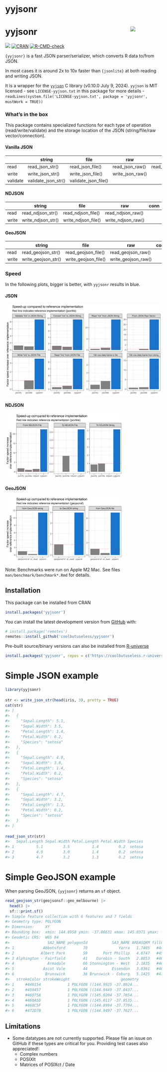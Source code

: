 yyjsonr
================

<!-- README.md is generated from README.Rmd. Please edit that file -->

# yyjsonr <img src="man/figures/logo.png" align="right" width = "20%"/>

<!-- badges: start -->

![](https://img.shields.io/badge/cool-useless-green.svg)
[![CRAN](https://www.r-pkg.org/badges/version/yyjsonr)](https://cran.r-project.org/package=yyjsonr)
[![R-CMD-check](https://github.com/coolbutuseless/yyjsonr/actions/workflows/R-CMD-check.yaml/badge.svg)](https://github.com/coolbutuseless/yyjsonr/actions/workflows/R-CMD-check.yaml)
<!-- badges: end -->

`{yyjsonr}` is a fast JSON parser/serializer, which converts R data
to/from JSON.

In most cases it is around 2x to 10x faster than `{jsonlite}` at both
reading and writing JSON.

It is a wrapper for the [`yyjson`](https://github.com/ibireme/yyjson) C
library (v0.10.0 July 9, 2024). `yyjson` is MIT licensed - see
`LICENSE-yyjson.txt` in this package for more details -
`readLines(system.file('LICENSE-yyjson.txt', package = 'yyjsonr', mustWork = TRUE))`

### What’s in the box

This package contains specialized functions for each type of operation
(read/write/validate) and the storage location of the JSON
(string/file/raw vector/connection).

#### Vanilla JSON

|  | string | file | raw | conn | options |
|----|----|----|----|----|----|
| read | read_json_str() | read_json_file() | read_json_raw() | read_json_conn() | opts_read_json() |
| write | write_json_str() | write_json_file() | write_json_raw() |  | opts_write_json() |
| validate | validate_json_str() | validate_json_file() |  |  |  |

#### NDJSON

|  | string | file | raw | conn | options |
|----|----|----|----|----|----|
| read | read_ndjson_str() | read_ndjson_file() | read_ndjson_raw() |  | opts_read_json() |
| write | write_ndjson_str() | write_ndjson_file() | write_ndjson_raw() |  | opts_write_json() |

#### GeoJSON

|  | string | file | raw | conn | options |
|----|----|----|----|----|----|
| read | read_geojson_str() | read_geojson_file() | read_geojson_raw() |  | opts_read_geojson() |
| write | write_geojson_str() | write_geojson_file() | write_geojson_raw() |  | opts_write_geojson() |

### Speed

In the following plots, bigger is better, with `yyjsonr` results in
blue.

#### JSON

<img src="man/figures/benchmark-summary.png">

#### NDJSON

<img src="man/figures/benchmark-ndjson.png" width="75%">

#### GeoJSON

<img src="man/figures/benchmark-geojson.png" width="75%">

Note: Benchmarks were run on Apple M2 Mac. See files
`man/benchmark/benchmark*.Rmd` for details.

## Installation

This package can be installed from CRAN

``` r
install.packages('yyjsonr')
```

You can install the latest development version from
[GitHub](https://github.com/coolbutuseless/yyjsonr) with:

``` r
# install.package('remotes')
remotes::install_github('coolbutuseless/yyjsonr')
```

Pre-built source/binary versions can also be installed from
[R-universe](https://r-universe.dev)

``` r
install.packages('yyjsonr', repos = c('https://coolbutuseless.r-universe.dev', 'https://cloud.r-project.org'))
```

# Simple JSON example

``` r
library(yyjsonr)

str <- write_json_str(head(iris, 3), pretty = TRUE)
cat(str)
#> [
#>   {
#>     "Sepal.Length": 5.1,
#>     "Sepal.Width": 3.5,
#>     "Petal.Length": 1.4,
#>     "Petal.Width": 0.2,
#>     "Species": "setosa"
#>   },
#>   {
#>     "Sepal.Length": 4.9,
#>     "Sepal.Width": 3.0,
#>     "Petal.Length": 1.4,
#>     "Petal.Width": 0.2,
#>     "Species": "setosa"
#>   },
#>   {
#>     "Sepal.Length": 4.7,
#>     "Sepal.Width": 3.2,
#>     "Petal.Length": 1.3,
#>     "Petal.Width": 0.2,
#>     "Species": "setosa"
#>   }
#> ]

read_json_str(str)
#>   Sepal.Length Sepal.Width Petal.Length Petal.Width Species
#> 1          5.1         3.5          1.4         0.2  setosa
#> 2          4.9         3.0          1.4         0.2  setosa
#> 3          4.7         3.2          1.3         0.2  setosa
```

# Simple GeoJSON example

When parsing GeoJSON, `{yyjsonr}` returns an `sf` object.

``` r
read_geojson_str(geojsonsf::geo_melbourne) |> 
  head() |>
  sf:::print.sf()
#> Simple feature collection with 6 features and 7 fields
#> Geometry type: POLYGON
#> Dimension:     XY
#> Bounding box:  xmin: 144.8958 ymin: -37.86631 xmax: 145.0371 ymax: -37.75423
#> Geodetic CRS:  WGS 84
#>                 SA2_NAME polygonId           SA3_NAME AREASQKM fillColor
#> 1             Abbotsford        70              Yarra   1.7405   #440154
#> 2            Albert Park        59       Port Phillip   4.6747   #450457
#> 3 Alphington - Fairfield        41    Darebin - South   2.8853   #46075A
#> 4               Armadale        66 Stonnington - West   2.1835   #460A5D
#> 5             Ascot Vale        44           Essendon   3.8361   #460C5F
#> 6              Brunswick        36 Brunswick - Coburg   5.1425   #472D7B
#>   strokeColor strokeWeight                       geometry
#> 1     #440154            1 POLYGON ((144.9925 -37.8024...
#> 2     #450457            1 POLYGON ((144.9449 -37.8437...
#> 3     #46075A            1 POLYGON ((145.0204 -37.7654...
#> 4     #460A5D            1 POLYGON ((145.0117 -37.8535...
#> 5     #460C5F            1 POLYGON ((144.8994 -37.7704...
#> 6     #472D7B            1 POLYGON ((144.9497 -37.7627...
```

## Limitations

- Some datatypes are not currently supported. Please file an issue on
  GitHub if these types are critical for you. Providing test cases also
  appreciated!:
  - Complex numbers
  - POSIXlt
  - Matrices of POSIXct / Date
